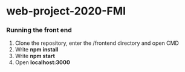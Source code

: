 # web-project-2020-FMI


### Running the front end
1) Clone the repository, enter the /frontend directory and open CMD 
2) Write **npm install**
3) Write **npm start**
4) Open **localhost:3000**


